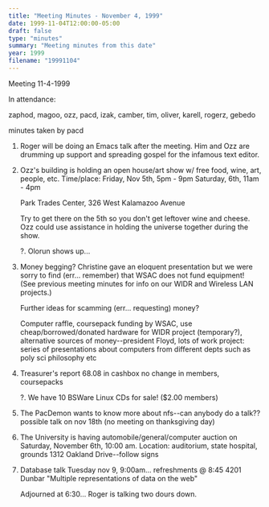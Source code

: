 ```yaml
---
title: "Meeting Minutes - November 4, 1999"
date: 1999-11-04T12:00:00-05:00
draft: false
type: "minutes"
summary: "Meeting minutes from this date"
year: 1999
filename: "19991104"
---
```


Meeting 11-4-1999 </p><p>
In attendance: </p><p>
zaphod, magoo, ozz, pacd, izak, camber, tim, oliver, karell, rogerz, gebedo </p><p>
minutes taken by pacd </p><p>
1. Roger will be doing an Emacs talk after the meeting.  Him and Ozz are drumming up support and spreading gospel for the infamous text editor.  </p><p>
2. Ozz's building is holding an open house/art show w/ free food, wine, art, people, etc. 	Time/place: Friday, Nov 5th, 5pm - 9pm  		    Saturday, 6th, 11am - 4pm </p><p>
		    Park Trades Center, 326 West Kalamazoo Avenue  </p><p>
	Try to get there on the 5th so you don't get leftover wine and cheese. 	Ozz could use assistance in holding the universe together during the show. </p><p>
?. Olorun shows up... </p><p>
3. Money begging?  Christine gave an eloquent presentation but we were sorry to find (err... remember) that WSAC does not fund equipment!  (See previous meeting minutes for info on our WIDR and Wireless LAN projects.) </p><p>
	Further ideas for scamming (err... requesting) money? </p><p>
	Computer raffle, coursepack funding by WSAC, use cheap/borrowed/donated hardware for WIDR project (temporary?), alternative sources of money--president Floyd, lots of work project: series of presentations about computers from different depts such as poly sci philosophy etc </p><p>
4. Treasurer's report 	68.08 in cashbox 	no change in members, coursepacks </p><p>
?. We have 10 BSWare Linux CDs for sale!  ($2.00 members) </p><p>
5. The PacDemon wants to know more about nfs--can anybody do a talk?? 	possible talk on nov 18th (no meeting on thanksgiving day)	 </p><p>
6. The University is having automobile/general/computer auction on Saturday, November 6th, 10:00 am.  Location: auditorium, state hospital, grounds 1312 Oakland Drive--follow signs </p><p>
7. Database talk Tuesday nov 9, 9:00am... refreshments @ 8:45 4201 Dunbar    "Multiple representations of data on the web" </p><p>
Adjourned at 6:30... Roger is talking two dours down. </p><p>
</p>
